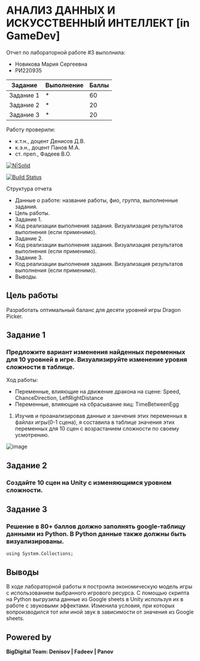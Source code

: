 # АНАЛИЗ ДАННЫХ И ИСКУССТВЕННЫЙ ИНТЕЛЛЕКТ [in GameDev]
Отчет по лабораторной работе #3 выполнила:
- Новикова Мария Сергеевна
- РИ220935

| Задание | Выполнение | Баллы |
| ------ | ------ | ------ |
| Задание 1 | * | 60 |
| Задание 2 | * | 20 |
| Задание 3 | * | 20 |

Работу проверили:
- к.т.н., доцент Денисов Д.В.
- к.э.н., доцент Панов М.А.
- ст. преп., Фадеев В.О.

[![N|Solid](https://cldup.com/dTxpPi9lDf.thumb.png)](https://nodesource.com/products/nsolid)

[![Build Status](https://travis-ci.org/joemccann/dillinger.svg?branch=master)](https://travis-ci.org/joemccann/dillinger)

Структура отчета

- Данные о работе: название работы, фио, группа, выполненные задания.
- Цель работы.
- Задание 1.
- Код реализации выполнения задания. Визуализация результатов выполнения (если применимо).
- Задание 2.
- Код реализации выполнения задания. Визуализация результатов выполнения (если применимо).
- Задание 3.
- Код реализации выполнения задания. Визуализация результатов выполнения (если применимо).
- Выводы.

## Цель работы
Разработать оптимальный баланс для десяти уровней игры Dragon Picker.

## Задание 1
### Предложите вариант изменения найденных переменных для 10 уровней в игре. Визуализируйте изменение уровня сложности в таблице. 

Ход работы: 

- Переменные, влияющие на движение дракона на сцене: Speed, ChanceDirection, LeftRightDistance
- Переменные, влияющие на сбрасывание яиц: TimeBetweenEgg

1. Изучив и проанализировав данные и занчения этих переменных в файлах игры(0-1 сцена), я составила в таблице значения этих переменных для 10 сцен с возрастанием сложности по своему усмотрению. 

![image](https://github.com/kofuru/readme/assets/127126154/f6b3cf14-858f-4bef-8b3b-bbe1f741d62d)




## Задание 2
### Создайте 10 сцен на Unity с изменяющимся уровнем сложности.

## Задание 3
### Решение в 80+ баллов должно заполнять google-таблицу данными из Python. В Python данные также должны быть визуализированы.
```
using System.Collections;

```

## Выводы

В ходе лабораторной работы я построила экономическую модель игры с использованием выбранного игрового ресурса. С помощью скрипта на Python выгрузила данные из Google sheets в Unity используя их в работе с звуковыми эффектами. Изменила условия, при которых вопроизводился тот или иной звук в зависимости от значения из Google sheets. 
## Powered by

**BigDigital Team: Denisov | Fadeev | Panov**
